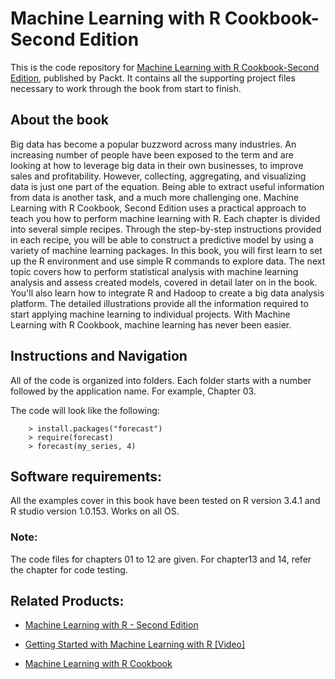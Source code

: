 # Machine Learning with R Cookbook-Second Edition
This is the code repository for [Machine Learning with R Cookbook-Second Edition](https://www.packtpub.com/big-data-and-business-intelligence/machine-learning-r-cookbook-second-edition?utm_source=github&utm_medium=repository&utm_content=9781787284395), published by Packt. It contains all the supporting project files necessary to work through the book from start to finish.

## About the book
Big data has become a popular buzzword across many industries. An increasing number of people have been exposed to the term and are looking at how to leverage big data in their own businesses, to improve sales and profitability. However, collecting, aggregating, and visualizing data is just one part of the equation. Being able to extract useful information from data is another task, and a much more challenging one. Machine Learning with R Cookbook, Second Edition uses a practical approach to teach you how to perform machine learning with R. Each chapter is divided into several simple recipes. Through the step-by-step instructions provided in each recipe, you will be able to construct a predictive model by using a variety of machine learning packages. In this book, you will first learn to set up the R environment and use simple R commands to explore data. The next topic covers how to perform statistical analysis with machine learning analysis and assess created models, covered in detail later on in the book. You'll also learn how to integrate R and Hadoop to create a big data analysis platform. The detailed illustrations provide all the information required to start applying machine learning to individual projects. With Machine Learning with R Cookbook, machine learning has never been easier.

## Instructions and Navigation
All of the code is organized into folders. Each folder starts with a number followed by the application name. For example, Chapter 03.

The code will look like the following:

        > install.packages("forecast") 
        > require(forecast) 
        > forecast(my_series, 4) 
        
## Software requirements:
All the examples cover in this book have been tested on R version 3.4.1 and R studio version 1.0.153. Works on all OS.

### Note:
The code files for chapters 01 to 12 are given. For chapter13 and 14, refer the chapter for code testing.

## Related Products:
* [Machine Learning with R - Second Edition](https://www.packtpub.com/big-data-and-business-intelligence/machine-learning-r-second-edition?utm_source=github&utm_medium=repository&utm_content=9781784393908)

* [Getting Started with Machine Learning with R [Video]](https://www.packtpub.com/big-data-and-business-intelligence/getting-started-machine-learning-r-video?utm_source=github&utm_medium=repository&utm_content=9781785883071)

* [Machine Learning with R Cookbook](https://www.packtpub.com/big-data-and-business-intelligence/machine-learning-r-cookbook?utm_source=github&utm_medium=repository&utm_content=9781783982042)

